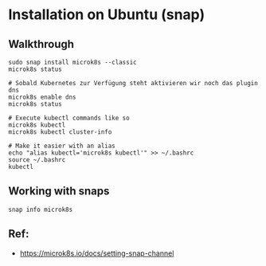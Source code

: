 # Installation on Ubuntu (snap)

## Walkthrough

```
sudo snap install microk8s --classic
microk8s status

# Sobald Kubernetes zur Verfügung steht aktivieren wir noch das plugin dns
microk8s enable dns 
microk8s status

# Execute kubectl commands like so 
microk8s kubectl
microk8s kubectl cluster-info

# Make it easier with an alias 
echo "alias kubectl='microk8s kubectl'" >> ~/.bashrc
source ~/.bashrc
kubectl

```
## Working with snaps 

```
snap info microk8s 

```

## Ref:

  * https://microk8s.io/docs/setting-snap-channel
